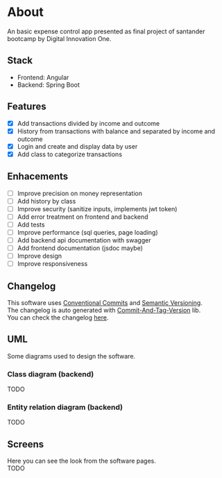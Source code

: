 # About
An basic expense control app presented as final project of santander bootcamp by Digital Innovation One.
## Stack
- Frontend: Angular
- Backend: Spring Boot
## Features
- [x] Add transactions divided by income and outcome
- [x] History from transactions with balance and separated by income and outcome
- [x] Login and create and display data by user
- [x] Add class to categorize transactions
## Enhacements
- [ ] Improve precision on money representation
- [ ] Add history by class
- [ ] Improve security (sanitize inputs, implements jwt token)
- [ ] Add error treatment on frontend and backend
- [ ] Add tests
- [ ] Improve performance (sql queries, page loading)
- [ ] Add backend api documentation with swagger
- [ ] Add frontend documentation (jsdoc maybe)
- [ ] Improve design
- [ ] Improve responsiveness
## Changelog
This software uses [Conventional Commits](https://www.conventionalcommits.org/) and [Semantic Versioning](https://semver.org/).\
The changelog is auto generated with [Commit-And-Tag-Version](https://www.npmjs.com/package/commit-and-tag-version) lib.\
You can check the changelog [here](https://github.com/denisoncorbal/projeto-final-santander-bootcamp/blob/main/CHANGELOG.md).
## UML
Some diagrams used to design the software.
### Class diagram (backend)
TODO
### Entity relation diagram (backend)
TODO
## Screens
Here you can see the look from the software pages.\
TODO
